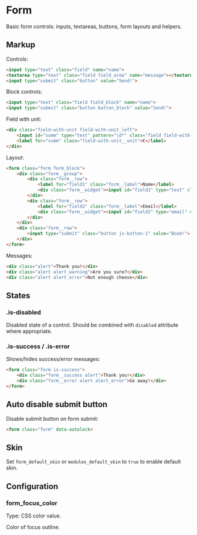 # Form

Basic form controls: inputs, textareas, buttons, form layouts and helpers.


## Markup

Controls:

```html
<input type="text" class="field" name="name">
<textarea type="text" class="field field_area" name="message"></textarea>
<input type="submit" class="button" value="Send!">
```

Block controls:

```html
<input type="text" class="field field_block" name="name">
<input type="submit" class="button button_block" value="Send!">
```

Field with unit:

```html
<div class="field-with-unit field-with-unit_left">
	<input id="summ" type="text" pattern="\d*" class="field field-with-unit__field">
	<label for="summ" class="field-with-unit__unit">€</label>
</div>
```

Layout:

```html
<form class="form form_block">
	<div class="form__group">
		<div class="form__row">
			<label for="field1" class="form__label">Name</label>
			<div class="form__widget"><input id="field1" type="text" class="field"></div>
		</div>
		<div class="form__row">
			<label for="field2" class="form__label">Email</label>
			<div class="form__widget"><input id="field2" type="email" class="field"></div>
		</div>
	</div>
	<div class="form__row">
		<input type="submit" class="button js-button-1" value="Boom!">
	</div>
</form>
```

Messages:

```html
<div class="alert">Thank you!</div>
<div class="alert alert_warning">Are you sure?</div>
<div class="alert alert_error">Not enough cheese</div>
```

## States

### .is-disabled

Disabled state of a control. Should be combined with `disabled` attribute where appropriate.

### .is-success / .is-error

Shows/hides success/error messages:

```html
<form class="form is-success">
	<div class="form__success alert">Thank you!</div>
	<div class="form__error alert alert_error">Go away!</div>
</form>
```

## Auto disable submit button

Disable submit button on form submit:

```html
<form class="form" data-autolock>
```

## Skin

Set `form_default_skin` or `modules_default_skin` to `true` to enable default skin.


## Configuration

### form_focus_color

Type: CSS color value.

Color of focus outline.
